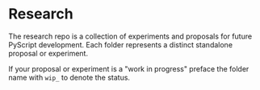 # Research

The research repo is a collection of experiments and proposals for future PyScript development. Each folder represents a distinct standalone proposal or experiment.

If your proposal or experiment is a "work in progress" preface the folder name with `wip_` to denote the status.
